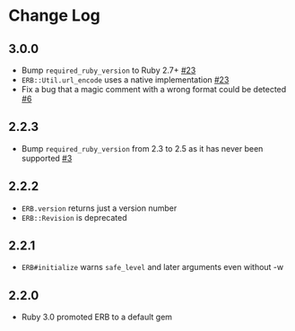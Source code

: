 # Change Log

## 3.0.0

- Bump `required_ruby_version` to Ruby 2.7+ [#23](https://github.com/ruby/erb/pull/23)
- `ERB::Util.url_encode` uses a native implementation [#23](https://github.com/ruby/erb/pull/23)
- Fix a bug that a magic comment with a wrong format could be detected [#6](https://github.com/ruby/erb/pull/6)

## 2.2.3

- Bump `required_ruby_version` from 2.3 to 2.5 as it has never been supported [#3](https://github.com/ruby/erb/pull/3)

## 2.2.2

- `ERB.version` returns just a version number
- `ERB::Revision` is deprecated

## 2.2.1

- `ERB#initialize` warns `safe_level` and later arguments even without -w

## 2.2.0

- Ruby 3.0 promoted ERB to a default gem
